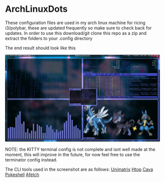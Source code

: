 # ArchLinuxDots

These configuration files are used in my arch linux machine for ricing i3/polybar, these are updated frequently so make sure to check back for updates.
In order to use this download/git clone this repo as a zip and extract the folders to your .config directory

The end result should look like this

![](screenshots/screenshot.png)


NOTE: the KITTY terminal config is not complete and isnt well made at the moment, this will improve in the future, for now feel free to use the terminator config instead.


The CLI tools used in the screenshot are as follows: [Unimatrix](https://github.com/will8211/unimatrix) [Htop](https://htop.dev/) [Cava](https://github.com/karlstav/cava) [Pokeshell](https://github.com/acxz/pokeshell) [Afetch](https://github.com/13-CF/afetch) 
